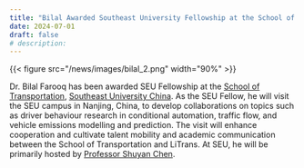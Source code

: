 ```yaml
---
title: "Bilal Awarded Southeast University Fellowship at the School of Transportation"
date: 2024-07-01
draft: false
# description:
---
```

{{< figure src="/news/images/bilal_2.png" width="90%" >}}


<!--more-->
Dr. Bilal Farooq has been awarded SEU Fellowship at the [School of Transportation](https://tc.seu.edu.cn/jt_en/15/65/c7958a71013/page.psp), [Southeast University China](https://www.seu.edu.cn/english/). As the SEU Fellow, he will visit the SEU campus in Nanjing, China, to develop collaborations on topics such as driver behaviour research in conditional automation, traffic flow, and vehicle emissions modelling and prediction. The visit will enhance cooperation and cultivate talent mobility and academic communication between the School of Transportation and LiTrans. At SEU, he will be primarily hosted by [Professor Shuyan Chen](https://tc.seu.edu.cn/jt_en/2018/0902/c20832a237266/page.psp).
